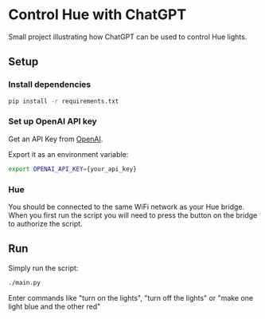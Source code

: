 # Control Hue with ChatGPT

Small project illustrating how ChatGPT can be used to control Hue lights.

## Setup

### Install dependencies

```bash
pip install -r requirements.txt
```

### Set up OpenAI API key

Get an API Key from [OpenAI](https://openai.com/api/).

Export it as an environment variable:

```bash
export OPENAI_API_KEY={your_api_key}
```

### Hue

You should be connected to the same WiFi network as your Hue bridge. 
When you first run the script you will need to press the button on 
the bridge to authorize the script.

## Run

Simply run the script:

```bash
./main.py
```

Enter commands like "turn on the lights", "turn off the lights" or "make one light blue and the other red"